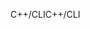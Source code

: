 <span data-ttu-id="d4d89-101">C++/CLI</span><span class="sxs-lookup"><span data-stu-id="d4d89-101">C++/CLI</span></span>